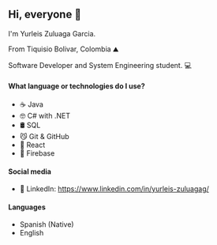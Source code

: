 ## Hi, everyone 👋
I'm Yurleis Zuluaga Garcia.

From Tiquisio Bolivar, Colombia ⛰️

Software Developer and System Engineering student. 💻

#### What language or technologies do I use?
- ☕ Java
- 🤓 C# with .NET
- 🛢 SQL
- 😼 Git & GitHub
- 🎨 React
- 📄 Firebase

#### Social media
- 💼 LinkedIn: https://www.linkedin.com/in/yurleis-zuluagag/

#### Languages
- Spanish (Native)
- English
